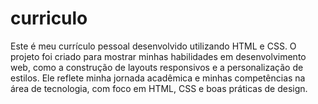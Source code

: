# curriculo
Este é meu currículo pessoal desenvolvido utilizando HTML e CSS. O projeto foi criado para mostrar minhas habilidades em desenvolvimento web, como a construção de layouts responsivos e a personalização de estilos. Ele reflete minha jornada acadêmica e minhas competências na área de tecnologia, com foco em HTML, CSS e boas práticas de design.
